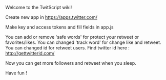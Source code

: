 Welcome to the TwitScript wiki!

Create new app in https://apps.twitter.com/

Make key and access tokens and fill fields in app.js

You can add or remove 'safe words' for protect your retweet or favorites/likes. You can changed 'track word' for change like and retweet. You can changed id for retweet users. Find twitter id here : http://gettwitterid.com/

Now you can get more followers and retweet when you sleep.

Have fun !
